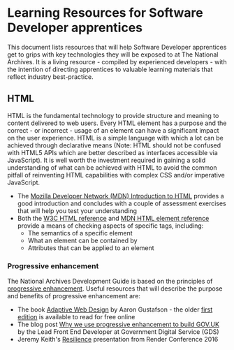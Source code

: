 # Learning Resources for Software Developer apprentices

This document lists resources that will help Software Developer apprentices get to grips with key technologies they will be exposed to at The National Archives. It is a living resource - compiled by experienced developers - with the intention of directing apprentices to valuable learning materials that reflect industry best-practice. 

## HTML 

HTML is the fundamental technology to provide structure and meaning to content delivered to web users. Every HTML element has a purpose and the correct - or incorrect - usage of an element can have a significant impact on the user experience. HTML is a simple language with which a lot can be achieved through declarative means (Note: HTML should not be confused with HTML5 APIs which are better described as interfaces accessible via JavaScript). It is well worth the investment required in gaining a solid understanding of what can be achieved with HTML to avoid the common pitfall of reinventing HTML capabilities with complex CSS and/or imperative JavaScript.
 
* The [Mozilla Developer Network (MDN) Introduction to HTML](https://developer.mozilla.org/en-US/docs/Learn/HTML/Introduction_to_HTML) provides a good introduction and concludes with a couple of assessment exercises that will help you test your understanding
* Both the [W3C HTML reference](https://dev.w3.org/html5/html-author/) and [MDN HTML element reference](https://developer.mozilla.org/en-US/docs/Web/HTML/Element) provide a means of checking aspects of specific tags, including:
    * The semantics of a specific element
    * What an element can be contained by
    * Attributes that can be applied to an element

### Progressive enhancement 

The National Archives Development Guide is based on the principles of [progressive enhancement](https://en.wikipedia.org/wiki/Progressive_enhancement). Useful resources that will describe the purpose and benefits of progressive enhancement are: 
 
 * The book [Adaptive Web Design](https://adaptivewebdesign.info/2nd-edition/) by Aaron Gustafson - the older [first edition](https://adaptivewebdesign.info/1st-edition/read/) is available to read for free online
 * The blog post [Why we use progressive enhancement to build GOV.UK](https://gdstechnology.blog.gov.uk/2016/09/19/why-we-use-progressive-enhancement-to-build-gov-uk/) by the Lead Front End Developer at Government Digital Service (GDS)
  * Jeremy Keith's [Resilience](https://vimeo.com/166790296) presentation from Render Conference 2016 

